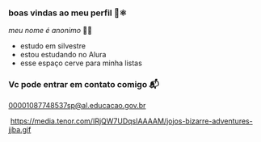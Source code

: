 ### boas vindas ao meu perfil 🥇⚛️

_meu nome é anonimo_ 👨‍🦲

- estudo em silvestre
- estou estudando no Alura
- esse espaço cerve para minha listas
### Vc pode entrar em contato comigo 📬

00001087748537sp@al.educacao.gov.br


![]()
https://media.tenor.com/IRjQW7UDqsIAAAAM/jojos-bizarre-adventures-jjba.gif
